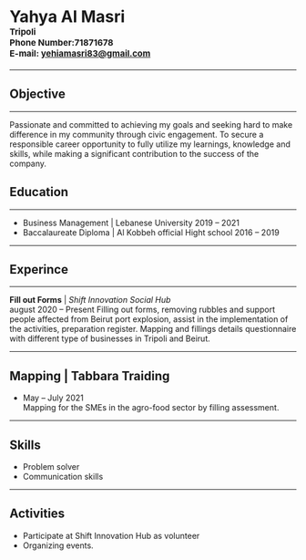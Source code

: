 
# **Yahya Al Masri** <div  style= font-size:15px; >Tripoli<br>Phone Number:71871678<br>E-mail: yehiamasri83@gmail.com</div>
---
## **Objective** 
---
Passionate and committed to achieving my goals and seeking hard to make difference in my community through civic engagement. To secure a responsible career opportunity to fully utilize my learnings, knowledge and skills, while making a significant contribution to the success of the company.
## **Education** 
---
* Business Management | Lebanese University
2019 – 2021
* Baccalaureate Diploma | Al Kobbeh official Hight school
2016 – 2019 
---
## **Experince**
---
**Fill out Forms** | *Shift Innovation Social Hub*<br>
august 2020 – Present
Filling out forms, removing rubbles and support people affected from Beirut port explosion, assist in the implementation of the activities, preparation register. Mapping and fillings details questionnaire with different type of businesses in Tripoli and Beirut.

---
## **Mapping | Tabbara Traiding** ##
* May – July 2021<br> 
   Mapping for the SMEs in the agro-food sector by filling assessment.
---
## **Skills**
* Problem solver
* Communication skills 
---
## Activities
* Participate at Shift Innovation Hub as volunteer
* Organizing events.